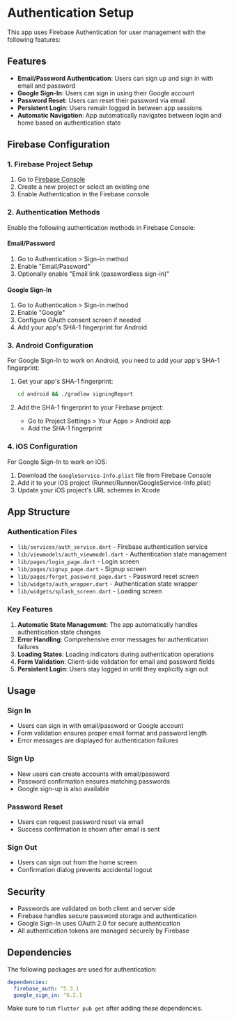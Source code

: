 # Authentication Setup

This app uses Firebase Authentication for user management with the following features:

## Features

- **Email/Password Authentication**: Users can sign up and sign in with email and password
- **Google Sign-In**: Users can sign in using their Google account
- **Password Reset**: Users can reset their password via email
- **Persistent Login**: Users remain logged in between app sessions
- **Automatic Navigation**: App automatically navigates between login and home based on authentication state

## Firebase Configuration

### 1. Firebase Project Setup

1. Go to [Firebase Console](https://console.firebase.google.com/)
2. Create a new project or select an existing one
3. Enable Authentication in the Firebase console

### 2. Authentication Methods

Enable the following authentication methods in Firebase Console:

#### Email/Password

1. Go to Authentication > Sign-in method
2. Enable "Email/Password"
3. Optionally enable "Email link (passwordless sign-in)"

#### Google Sign-In

1. Go to Authentication > Sign-in method
2. Enable "Google"
3. Configure OAuth consent screen if needed
4. Add your app's SHA-1 fingerprint for Android

### 3. Android Configuration

For Google Sign-In to work on Android, you need to add your app's SHA-1 fingerprint:

1. Get your app's SHA-1 fingerprint:

   ```bash
   cd android && ./gradlew signingReport
   ```

2. Add the SHA-1 fingerprint to your Firebase project:
   - Go to Project Settings > Your Apps > Android app
   - Add the SHA-1 fingerprint

### 4. iOS Configuration

For Google Sign-In to work on iOS:

1. Download the `GoogleService-Info.plist` file from Firebase Console
2. Add it to your iOS project (Runner/Runner/GoogleService-Info.plist)
3. Update your iOS project's URL schemes in Xcode

## App Structure

### Authentication Files

- `lib/services/auth_service.dart` - Firebase authentication service
- `lib/viewmodels/auth_viewmodel.dart` - Authentication state management
- `lib/pages/login_page.dart` - Login screen
- `lib/pages/signup_page.dart` - Signup screen
- `lib/pages/forgot_password_page.dart` - Password reset screen
- `lib/widgets/auth_wrapper.dart` - Authentication state wrapper
- `lib/widgets/splash_screen.dart` - Loading screen

### Key Features

1. **Automatic State Management**: The app automatically handles authentication state changes
2. **Error Handling**: Comprehensive error messages for authentication failures
3. **Loading States**: Loading indicators during authentication operations
4. **Form Validation**: Client-side validation for email and password fields
5. **Persistent Login**: Users stay logged in until they explicitly sign out

## Usage

### Sign In

- Users can sign in with email/password or Google account
- Form validation ensures proper email format and password length
- Error messages are displayed for authentication failures

### Sign Up

- New users can create accounts with email/password
- Password confirmation ensures matching passwords
- Google sign-up is also available

### Password Reset

- Users can request password reset via email
- Success confirmation is shown after email is sent

### Sign Out

- Users can sign out from the home screen
- Confirmation dialog prevents accidental logout

## Security

- Passwords are validated on both client and server side
- Firebase handles secure password storage and authentication
- Google Sign-In uses OAuth 2.0 for secure authentication
- All authentication tokens are managed securely by Firebase

## Dependencies

The following packages are used for authentication:

```yaml
dependencies:
  firebase_auth: ^5.3.1
  google_sign_in: ^6.2.1
```

Make sure to run `flutter pub get` after adding these dependencies.
